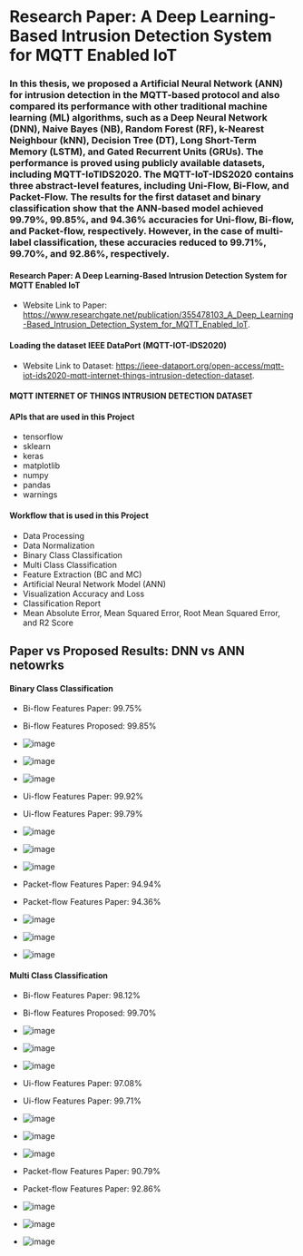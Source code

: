 # Research Paper: A Deep Learning-Based Intrusion Detection System for MQTT Enabled IoT

###  In this thesis, we proposed a Artificial Neural Network (ANN) for intrusion detection in the MQTT-based protocol and also compared its performance with other traditional machine learning (ML) algorithms, such as a Deep Neural Network (DNN), Naive Bayes (NB), Random Forest (RF), k-Nearest Neighbour (kNN), Decision Tree (DT), Long Short-Term Memory (LSTM), and Gated Recurrent Units (GRUs). The performance is proved using publicly available datasets, including MQTT-IoTIDS2020. The MQTT-IoT-IDS2020 contains three abstract-level features, including Uni-Flow, Bi-Flow, and Packet-Flow. The results for the first dataset and binary classification show that the ANN-based model achieved 99.79%, 99.85%, and 94.36% accuracies for Uni-flow, Bi-flow, and Packet-flow, respectively. However, in the case of multi-label classification, these accuracies reduced to 99.71%, 99.70%, and 92.86%, respectively.

#### Research Paper: A Deep Learning-Based Intrusion Detection System for MQTT Enabled IoT
- Website Link to Paper: <https://www.researchgate.net/publication/355478103_A_Deep_Learning-Based_Intrusion_Detection_System_for_MQTT_Enabled_IoT>.

#### Loading the dataset IEEE DataPort (MQTT-IOT-IDS2020)
- Website Link to Dataset: <https://ieee-dataport.org/open-access/mqtt-iot-ids2020-mqtt-internet-things-intrusion-detection-dataset>.
#### MQTT INTERNET OF THINGS INTRUSION DETECTION DATASET

#### APIs that are used in this Project
- tensorflow
- sklearn
- keras
- matplotlib
- numpy
- pandas
- warnings

#### Workflow that is used in this Project
- Data Processing
- Data Normalization
- Binary Class Classification
- Multi Class Classification
- Feature Extraction (BC and MC)
- Artificial Neural Network Model (ANN)
- Visualization Accuracy and Loss
- Classification Report
- Mean Absolute Error, Mean Squared Error, Root Mean Squared Error, and R2 Score

## Paper vs Proposed Results: DNN vs ANN netowrks

#### Binary Class Classification

- Bi-flow Features Paper: 99.75%
- Bi-flow Features Proposed: 99.85%
- ![image](https://user-images.githubusercontent.com/74346775/184626036-9cdf59cf-fde2-46cc-9af3-844d0fe70723.png)
- ![image](https://user-images.githubusercontent.com/74346775/184626150-9a6f98db-b45c-40d7-b3cb-579c8ab9f6f2.png)
- ![image](https://user-images.githubusercontent.com/74346775/184626300-7e0a63dc-4b8b-4ff0-bac8-1d6cb492c8c0.png)

- Ui-flow Features Paper: 99.92%
- Ui-flow Features Paper: 99.79%
- ![image](https://user-images.githubusercontent.com/74346775/184626355-958488e9-64c9-404b-a2ff-732f42b84fb7.png)
- ![image](https://user-images.githubusercontent.com/74346775/184626386-9de5528e-f7f6-4a0a-96a8-7abdf0f139eb.png)
- ![image](https://user-images.githubusercontent.com/74346775/184626451-21232b91-0cac-4dfe-aa69-b5738ba7426e.png)

- Packet-flow Features Paper: 94.94%
- Packet-flow Features Paper: 94.36%
- ![image](https://user-images.githubusercontent.com/74346775/184626492-1f96dc18-475d-45ac-8878-153a475cc84c.png)
- ![image](https://user-images.githubusercontent.com/74346775/184626549-c1b197c4-ae54-49b1-afbd-779ef947f6d9.png)
- ![image](https://user-images.githubusercontent.com/74346775/184626596-94a59fac-d84a-4e50-bd96-3d2aecc557ef.png)

#### Multi Class Classification

- Bi-flow Features Paper: 98.12%
- Bi-flow Features Proposed: 99.70%
- ![image](https://user-images.githubusercontent.com/74346775/184626701-25c7b791-b66e-4f29-b427-1833033a4043.png)
- ![image](https://user-images.githubusercontent.com/74346775/184626769-38636742-27a1-4b6b-9e99-b614d760357d.png)
- ![image](https://user-images.githubusercontent.com/74346775/184626807-d9d9cf26-c08f-4143-bd85-34e8f1f607be.png)

- Ui-flow Features Paper: 97.08%
- Ui-flow Features Paper: 99.71%
- ![image](https://user-images.githubusercontent.com/74346775/184626880-2a061018-699e-4815-baaa-b98907a701fd.png)
- ![image](https://user-images.githubusercontent.com/74346775/184626923-8fce8204-e8a1-4418-949d-5884ee741e0b.png)
- ![image](https://user-images.githubusercontent.com/74346775/184626962-5c9ec2ba-60ab-4122-bd2b-c47f8ba0cf2a.png)

- Packet-flow Features Paper: 90.79%
- Packet-flow Features Paper: 92.86%
- ![image](https://user-images.githubusercontent.com/74346775/184626997-67851ce8-a3e1-463b-a8c2-dfabbd18c5f2.png)
- ![image](https://user-images.githubusercontent.com/74346775/184627040-3688eb80-6692-4dd0-8f6b-7746dec47a31.png)
- ![image](https://user-images.githubusercontent.com/74346775/184627138-4c98b516-aa50-483c-b4f9-f91f13bb2139.png)

